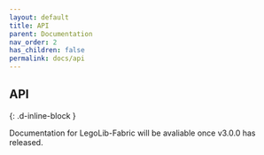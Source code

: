 ```yaml
---
layout: default
title: API
parent: Documentation
nav_order: 2
has_children: false
permalink: docs/api
---
```

## API  
{: .d-inline-block }  

Documentation for LegoLib-Fabric will be avaliable once v3.0.0 has released.  